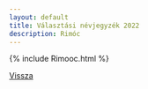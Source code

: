 ```yaml
---
layout: default
title: Választási névjegyzék 2022
description: Rimóc
---
```


{% include Rimooc.html %}

[Vissza](./)
